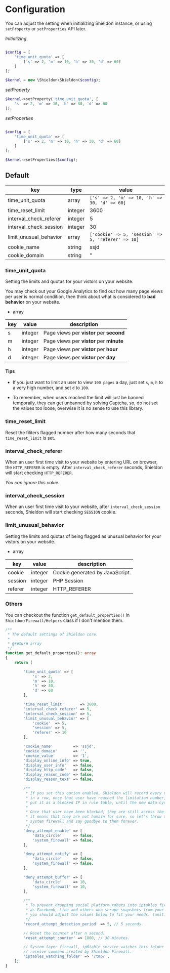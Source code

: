 # Configuration

You can adjust the setting when initializing Shieldon instance, or using `setProperty` or `setProperties` API later.

*Initializing*
```php

$config = [
    'time_unit_quota' => [
        ['s' => 2, 'm' => 10, 'h' => 30, 'd' => 60]
    ]
];

$kernel = new \Shieldon\Shieldon($config);
```

*setProperty*
```php
$kernel->setProperty('time_unit_quota', [
    's' => 2, 'm' => 10, 'h' => 30, 'd' => 60
]);
```

*setProperties*
```php

$config = [
    'time_unit_quota' => [
        ['s' => 2, 'm' => 10, 'h' => 30, 'd' => 60]
    ]
];

$kernel->setProperties($config);
```
## Default

| key | type | value |
| --- | --- | --- |
| time_unit_quota | array |  `['s' => 2, 'm' => 10, 'h' => 30, 'd' => 60]` |
| time_reset_limit | integer | 3600 |
| interval_check_referer | integer | 5 |
| interval_check_session | integer | 30 |
| limit_unusual_behavior | array | `['cookie' => 5, 'session' => 5, 'referer' => 10]` |
| cookie_name | string | ssjd |
| cookie_domain | string | " |


### time_unit_quota

Setting the limits and quotas for your vistors on your website.

You may check out your Google Analytics to find out how many page views per user is normal condition, then think about what is considered to **bad behavior** on your website.

- array

| key | value | description |
| --- | --- | --- |
| s | integer | Page views per **vistor** per **second** |
| m | integer | Page views per **vistor** per **minute** |
| h | integer | Page views per **vistor** per **hour** |
| d | integer | Page views per **vistor** per **day** |

#### Tips

- If you just want to limit an user to view `100 pages` a day, just set `s`, `m`, `h` to a very high number, and set `d` to `100`.

- To remember, when users reached the limit will just be banned temporaily, they can get unbanned by solving Captcha, so, do not set the values too loose, overwise it is no sense to use this library.

### time_reset_limit

Reset the filiters flagged number after how many seconds that `time_reset_limit` is set.

### interval_check_referer

When an user first time visit to your website by entering URL on browser, the `HTTP_REFERER` is empty. After `interval_check_referer` seconds, Shieldon will start checking `HTTP_REFERER`.

*You can ignore this value.*

### interval_check_session

When an user first time visit to your website, after `interval_check_session` seconds, Shieldon will start checking `SESSION` cookie.

### limit_unusual_behavior

Setting the limits and quotas of being flagged as unusual behavior for your vistors on your website.

- array

| key | value | description |
| --- | --- | --- |
| cookie | integer | Cookie generated by JavaScript. |
| session | integer | PHP Session |
| referer | integer | HTTP_REFERER |

### Others

You can checkout the function `get_default_properties()` in `Shieldon/Firewall/Helpers` class if I don't mention them.
```php
/**
 * The default settings of Shieldon core.
 *
 * @return array
 */
function get_default_properties(): array
{
    return [

        'time_unit_quota' => [
            's' => 2,
            'm' => 10,
            'h' => 30,
            'd' => 60
        ],

        'time_reset_limit'       => 3600,
        'interval_check_referer' => 5,
        'interval_check_session' => 5,
        'limit_unusual_behavior' => [
            'cookie'  => 5,
            'session' => 5,
            'referer' => 10
        ],

        'cookie_name'         => 'ssjd',
        'cookie_domain'       => '',
        'cookie_value'        => '1',
        'display_online_info' => true,
        'display_user_info'   => false,
        'display_http_code'   => false,
        'display_reason_code' => false,
        'display_reason_text' => false,

        /**
         * If you set this option enabled, Shieldon will record every CAPTCHA fails 
         * in a row, once that user have reached the limitation number, Shieldon will
         * put it as a blocked IP in rule table, until the new data cycle begins.
         * 
         * Once that user have been blocked, they are still access the warning page, 
         * it means that they are not humain for sure, so let's throw them into the 
         * system firewall and say goodbye to them forever.
         */
        'deny_attempt_enable' => [
            'data_circle'     => false,
            'system_firewall' => false,
        ],

        'deny_attempt_notify' => [
            'data_circle'     => false,
            'system_firewall' => false,
        ],

        'deny_attempt_buffer' => [
            'data_circle'     => 10,
            'system_firewall' => 10,
        ],

        /**
         * To prevent dropping social platform robots into iptables firewall, such 
         * as Facebook, Line and others who scrape snapshots from your web pages, 
         * you should adjust the values below to fit your needs. (unit: second)
         */
        'record_attempt_detection_period' => 5, // 5 seconds.

        // Reset the counter after n second.
        'reset_attempt_counter' => 1800, // 30 minutes.

        // System-layer firewall, ip6table service watches this folder to 
        // receive command created by Shieldon Firewall.
        'iptables_watching_folder' => '/tmp/',
    ];
}
```


